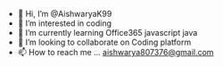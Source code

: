 - 👋 Hi, I’m @AishwaryaK99
- 👀 I’m interested in coding
- 🌱 I’m currently learning Office365 javascript java
- 💞️ I’m looking to collaborate on Coding platform
- 📫 How to reach me ... aishwarya807376@gmail.com

<!---
AishwaryaK99/AishwaryaK99 is a ✨ special ✨ repository because its `README.md` (this file) appears on your GitHub profile.
You can click the Preview link to take a look at your changes.
--->
